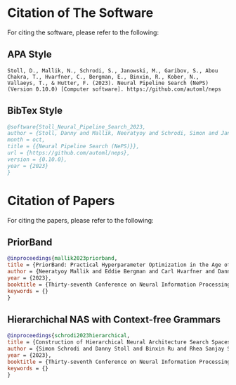 # Citation of The Software

For citing the software, please refer to the following:

## APA Style

```apa
Stoll, D., Mallik, N., Schrodi, S., Janowski, M., Garibov, S., Abou Chakra, T., Hvarfner, C., Bergman, E., Binxin, R., Kober, N., Vallaeys, T., & Hutter, F. (2023). Neural Pipeline Search (NePS) (Version 0.10.0) [Computer software]. https://github.com/automl/neps
```

## BibTex Style

```bibtex
@software{Stoll_Neural_Pipeline_Search_2023,
author = {Stoll, Danny and Mallik, Neeratyoy and Schrodi, Simon and Janowski, Maciej and Garibov, Samir and Abou Chakra, Tarek and Hvarfner, Carl and Bergman, Eddie and Binxin, Ru and Kober, Nils and Vallaeys, Théophane and Hutter, Frank},
month = oct,
title = {{Neural Pipeline Search (NePS)}},
url = {https://github.com/automl/neps},
version = {0.10.0},
year = {2023}
}
```

# Citation of Papers

For citing the papers, please refer to the following:

## PriorBand

```bibtex
@inproceedings{mallik2023priorband,
title = {PriorBand: Practical Hyperparameter Optimization in the Age of Deep Learning},
author = {Neeratyoy Mallik and Eddie Bergman and Carl Hvarfner and Danny Stoll and Maciej Janowski and Marius Lindauer and Luigi Nardi and Frank Hutter},
year = {2023},
booktitle = {Thirty-seventh Conference on Neural Information Processing Systems (NeurIPS 2023)},
keywords = {}
}
```

## Hierarchichal NAS with Context-free Grammars

```bibtex
@inproceedings{schrodi2023hierarchical,
title = {Construction of Hierarchical Neural Architecture Search Spaces based on Context-free Grammars},
author = {Simon Schrodi and Danny Stoll and Binxin Ru and Rhea Sanjay Sukthanker and Thomas Brox and Frank Hutter},
year = {2023},
booktitle = {Thirty-seventh Conference on Neural Information Processing Systems (NeurIPS 2023)},
keywords = {}
}
```